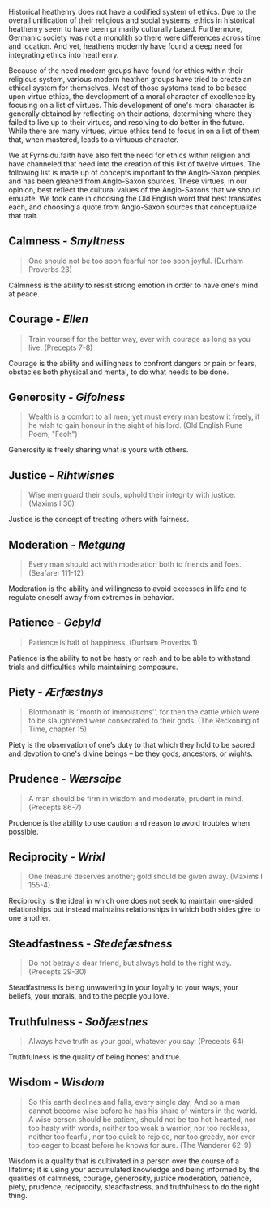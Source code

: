 Historical heathenry does not have a codified system of ethics. Due to the overall unification of their religious and social systems, ethics in historical heathenry seem to have been primarily culturally based. Furthermore, Germanic society was not a monolith so there were differences across time and location. And yet, heathens modernly have found a deep need for integrating ethics into heathenry. 

Because of the need modern groups have found for ethics within their religious system, various modern heathen groups have tried to create an ethical system for themselves. Most of those systems tend to be based upon virtue ethics, the development of a moral character of excellence by focusing on a list of virtues. This development of one's moral character is generally obtained by reflecting on their actions, determining where they failed to live up to their virtues, and resolving to do better in the future. While there are many virtues, virtue ethics tend to focus in on a list of them that, when mastered, leads to a virtuous character.

We at Fyrnsidu.faith have also felt the need for ethics within religion and have channeled that need into the creation of this list of twelve virtues. The following list is made up of concepts important to the Anglo-Saxon peoples and has been gleaned from Anglo-Saxon sources. These virtues, in our opinion, best reflect the cultural values of the Anglo-Saxons that we should emulate. We took care in choosing the Old English word that best translates each, and choosing a quote from Anglo-Saxon sources that conceptualize that trait.

## Calmness - *Smyltness*
> One should not be too soon fearful nor too soon joyful. (Durham Proverbs 23)

Calmness is the ability to resist strong emotion in order to have one's mind at peace.

## Courage - *Ellen*
> Train yourself for the better way, ever with courage as long as you live. (Precepts 7-8)

Courage is the ability and willingness to confront dangers or pain or fears, obstacles both physical and mental, to do what needs to be done.

## Generosity - *Gifolness*
> Wealth is a comfort to all men;
> yet must every man bestow it freely,
> if he wish to gain honour in the sight of his lord. (Old English Rune Poem, "Feoh")

Generosity is freely sharing what is yours with others.

## Justice - *Rihtwisnes*
> Wise men guard their souls, uphold their integrity with justice. (Maxims I 36)

Justice is the concept of treating others with fairness.

## Moderation - *Metgung*
> Every man should act with moderation both to friends and foes. (Seafarer 111-12)

Moderation is the ability and willingness to avoid excesses in life and to regulate oneself away from extremes in behavior.

## Patience - *Geþyld*
> Patience is half of happiness. (Durham Proverbs 1)

Patience is the ability to not be hasty or rash and to be able to withstand trials and difficulties while maintaining composure.

## Piety - *Ærfæstnys*
> Blotmonath is ‘‘month of immolations’’, for then the cattle which were to be slaughtered were consecrated to their gods. (The Reckoning of Time, chapter 15)

Piety is the observation of one’s duty to that which they hold to be sacred and devotion to one's divine beings – be they gods, ancestors, or wights.

## Prudence - *Wærscipe*
> A man should be firm in wisdom and moderate, prudent in mind. (Precepts 86-7)

Prudence is the ability to use caution and reason to avoid troubles when possible.

## Reciprocity - *Wrixl*
> One treasure deserves another; gold should be given away. (Maxims I 155-4)

Reciprocity is the ideal in which one does not seek to maintain one-sided relationships but instead maintains relationships in which both sides give to one another. 

## Steadfastness - *Stedefæstness*
> Do not betray a dear friend, but always hold to the right way. (Precepts 29-30)

Steadfastness is being unwavering in your loyalty to your ways, your beliefs, your morals, and to the people you love.

## Truthfulness - *Soðfæstnes*
> Always have truth as your goal, whatever you say. (Precepts 64)

Truthfulness is the quality of being honest and true.

## Wisdom - *Wisdom*
> So this earth declines and falls, every single day; And so a man cannot become wise before he has his share of winters in the world. A wise person should be patient, should not be too hot-hearted, nor too hasty with words, neither too weak a warrior, nor too reckless, neither too fearful, nor too quick to rejoice, nor too greedy, nor ever too eager to boast before he knows for sure. (The Wanderer 62-9)

Wisdom is a quality that is cultivated in a person over the course of a lifetime; it is using your accumulated knowledge and being informed by the qualities of calmness, courage, generosity, justice moderation, patience, piety, prudence, reciprocity, steadfastness, and truthfulness to do the right thing.